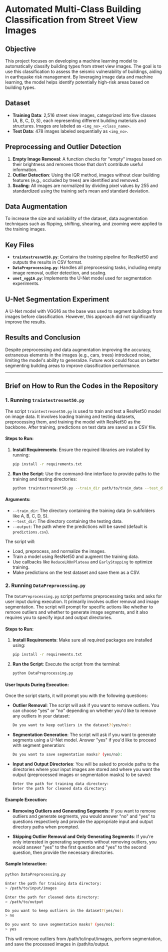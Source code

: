 # Automated Multi-Class Building Classification from Street View Images

## Objective
This project focuses on developing a machine learning model to automatically classify building types from street view images. The goal is to use this classification to assess the seismic vulnerability of buildings, aiding in earthquake risk management. By leveraging image data and machine learning, the model helps identify potentially high-risk areas based on building types.

## Dataset
- **Training Data**: 2,516 street view images, categorized into five classes (A, B, C, D, S), each representing different building materials and structures. Images are labeled as `<img_no>_<class_name>`.
- **Test Data**: 478 images labeled sequentially as `<img_no>`.

## Preprocessing and Outlier Detection
1. **Empty Image Removal**: A function checks for "empty" images based on their brightness and removes those that don’t contribute useful information.
2. **Outlier Detection**: Using the IQR method, images without clear building features (e.g., occluded by trees) are identified and removed.
3. **Scaling**: All images are normalized by dividing pixel values by 255 and standardized using the training set’s mean and standard deviation.

## Data Augmentation
To increase the size and variability of the dataset, data augmentation techniques such as flipping, shifting, shearing, and zooming were applied to the training images.

## Key Files
- **`traintestresnet50.py`**: Contains the training pipeline for ResNet50 and outputs the results in CSV format.
- **`DataPreprocessing.py`**: Handles all preprocessing tasks, including empty image removal, outlier detection, and scaling.
- **`unet_vgg16.py`**: Implements the U-Net model used for segmentation experiments.

## U-Net Segmentation Experiment
A U-Net model with VGG16 as the base was used to segment buildings from images before classification. However, this approach did not significantly improve the results.

## Results and Conclusion
Despite preprocessing and data augmentation improving the accuracy, extraneous elements in the images (e.g., cars, trees) introduced noise, limiting the model's ability to generalize. Future work could focus on better segmenting building areas to improve classification performance.

---

## Brief on How to Run the Codes in the Repository

### 1. Running `traintestresnet50.py`
The script `traintestresnet50.py` is used to train and test a ResNet50 model on image data. It involves loading training and testing datasets, preprocessing them, and training the model with ResNet50 as the backbone. After training, predictions on test data are saved as a CSV file.

#### Steps to Run:
1. **Install Requirements**: Ensure the required libraries are installed by running:
    ```bash
    pip install -r requirements.txt
    ```

2. **Run the Script**: Use the command-line interface to provide paths to the training and testing directories:
    ```bash
    python traintestresnet50.py --train_dir path/to/train_data --test_dir path/to/test_data --output path/to/output.csv
    ```

#### Arguments:
- `--train_dir`: The directory containing the training data (in subfolders like A, B, C, D, S).
- `--test_dir`: The directory containing the testing data.
- `--output`: The path where the predictions will be saved (default is `predictions.csv`).

The script will:
- Load, preprocess, and normalize the images.
- Train a model using ResNet50 and augment the training data.
- Use callbacks like `ReduceLROnPlateau` and `EarlyStopping` to optimize training.
- Make predictions on the test dataset and save them as a CSV.

### 2. Running `DataPreprocessing.py`
The `DataPreprocessing.py` script performs preprocessing tasks and asks for user input during execution. It primarily involves outlier removal and image segmentation. The script will prompt for specific actions like whether to remove outliers and whether to generate image segments, and it also requires you to specify input and output directories.

#### Steps to Run:
1. **Install Requirements**: Make sure all required packages are installed using:
    ```bash
    pip install -r requirements.txt
    ```

2. **Run the Script**: Execute the script from the terminal:
    ```bash
    python DataPreprocessing.py
    ```

#### User Inputs During Execution:
Once the script starts, it will prompt you with the following questions:

- **Outlier Removal**: The script will ask if you want to remove outliers. You can choose "yes" or "no" depending on whether you'd like to remove any outliers in your dataset:
    ```bash
   Do you want to keep outliers in the dataset?(yes/no):
    ```

- **Segmentation Generation**: The script will ask if you want to generate segments using a U-Net model. Answer "yes" if you'd like to proceed with segment generation:
    ```bash
   Do you want to save segmentation masks? (yes/no):
    ```

- **Input and Output Directories**: You will be asked to provide paths to the directories where your input images are stored and where you want the output (preprocessed images or segmentation masks) to be saved:
    ```bash
    Enter the path for training data directory:
    Enter the path for cleaned data directory:
    ```

#### Example Execution:
- **Removing Outliers and Generating Segments**: If you want to remove outliers and generate segments, you would answer "no" and "yes" to questions respectively and provide the appropriate input and output directory paths when prompted.

- **Skipping Outlier Removal and Only Generating Segments**: If you're only interested in generating segments without removing outliers, you would answer "yes" to the first question and "yes" to the second question, then provide the necessary directories.

#### Sample Interaction:
```bash
python DataPreprocessing.py

Enter the path for training data directory:
> /path/to/input/images

Enter the path for cleaned data directory:
> /path/to/output

Do you want to keep outliers in the dataset?(yes/no):
> no

Do you want to save segmentation masks? (yes/no):
> yes


```
This will remove outliers from /path/to/input/images, perform segmentation, and save the processed images in /path/to/output.
